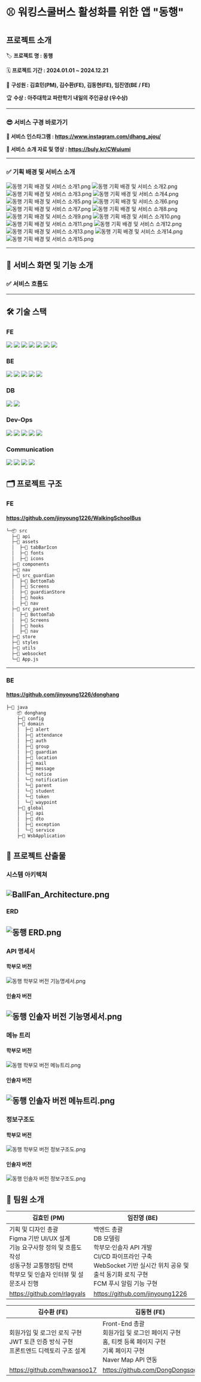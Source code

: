 # ⚾️ 워킹스쿨버스 활성화를 위한 앱 "동행"  

## 프로젝트 소개

🏷 **프로젝트 명 : 동행**

🗓️ **프로젝트 기간 : 2024.01.01 ~ 2024.12.21**

👥 **구성원 : 김효민(PM), 김수환(FE), 김동현(FE), 임진영(BE / FE)**

🏆 **수상 : 아주대학교
파란학기 내일의 주인공상 (우수상)**

---

### 😎 서비스 구경 바로가기

**📱 서비스 인스타그램 : https://www.instagram.com/dhang_ajou/**

**🎥 서비스 소개 자료 및 영상 : https://buly.kr/CWuiumi**


----

### ✅ 기획 배경 및 서비스 소개
![동행 기획 배경 및 서비스 소개1.png](Readme_assets/%EB%8F%99%ED%96%89%20%EA%B8%B0%ED%9A%8D%20%EB%B0%B0%EA%B2%BD%20%EB%B0%8F%20%EC%84%9C%EB%B9%84%EC%8A%A4%20%EC%86%8C%EA%B0%9C1.png)
![동행 기획 배경 및 서비스 소개2.png](Readme_assets/%EB%8F%99%ED%96%89%20%EA%B8%B0%ED%9A%8D%20%EB%B0%B0%EA%B2%BD%20%EB%B0%8F%20%EC%84%9C%EB%B9%84%EC%8A%A4%20%EC%86%8C%EA%B0%9C2.png)
![동행 기획 배경 및 서비스 소개3.png](Readme_assets/%EB%8F%99%ED%96%89%20%EA%B8%B0%ED%9A%8D%20%EB%B0%B0%EA%B2%BD%20%EB%B0%8F%20%EC%84%9C%EB%B9%84%EC%8A%A4%20%EC%86%8C%EA%B0%9C3.png)
![동행 기획 배경 및 서비스 소개4.png](Readme_assets/%EB%8F%99%ED%96%89%20%EA%B8%B0%ED%9A%8D%20%EB%B0%B0%EA%B2%BD%20%EB%B0%8F%20%EC%84%9C%EB%B9%84%EC%8A%A4%20%EC%86%8C%EA%B0%9C4.png)
![동행 기획 배경 및 서비스 소개5.png](Readme_assets/%EB%8F%99%ED%96%89%20%EA%B8%B0%ED%9A%8D%20%EB%B0%B0%EA%B2%BD%20%EB%B0%8F%20%EC%84%9C%EB%B9%84%EC%8A%A4%20%EC%86%8C%EA%B0%9C5.png)
![동행 기획 배경 및 서비스 소개6.png](Readme_assets/%EB%8F%99%ED%96%89%20%EA%B8%B0%ED%9A%8D%20%EB%B0%B0%EA%B2%BD%20%EB%B0%8F%20%EC%84%9C%EB%B9%84%EC%8A%A4%20%EC%86%8C%EA%B0%9C6.png)
![동행 기획 배경 및 서비스 소개7.png](Readme_assets/%EB%8F%99%ED%96%89%20%EA%B8%B0%ED%9A%8D%20%EB%B0%B0%EA%B2%BD%20%EB%B0%8F%20%EC%84%9C%EB%B9%84%EC%8A%A4%20%EC%86%8C%EA%B0%9C7.png)
![동행 기획 배경 및 서비스 소개8.png](Readme_assets/%EB%8F%99%ED%96%89%20%EA%B8%B0%ED%9A%8D%20%EB%B0%B0%EA%B2%BD%20%EB%B0%8F%20%EC%84%9C%EB%B9%84%EC%8A%A4%20%EC%86%8C%EA%B0%9C8.png)
![동행 기획 배경 및 서비스 소개9.png](Readme_assets/%EB%8F%99%ED%96%89%20%EA%B8%B0%ED%9A%8D%20%EB%B0%B0%EA%B2%BD%20%EB%B0%8F%20%EC%84%9C%EB%B9%84%EC%8A%A4%20%EC%86%8C%EA%B0%9C9.png)
![동행 기획 배경 및 서비스 소개10.png](Readme_assets/%EB%8F%99%ED%96%89%20%EA%B8%B0%ED%9A%8D%20%EB%B0%B0%EA%B2%BD%20%EB%B0%8F%20%EC%84%9C%EB%B9%84%EC%8A%A4%20%EC%86%8C%EA%B0%9C10.png)
![동행 기획 배경 및 서비스 소개11.png](Readme_assets/%EB%8F%99%ED%96%89%20%EA%B8%B0%ED%9A%8D%20%EB%B0%B0%EA%B2%BD%20%EB%B0%8F%20%EC%84%9C%EB%B9%84%EC%8A%A4%20%EC%86%8C%EA%B0%9C11.png)
![동행 기획 배경 및 서비스 소개12.png](Readme_assets/%EB%8F%99%ED%96%89%20%EA%B8%B0%ED%9A%8D%20%EB%B0%B0%EA%B2%BD%20%EB%B0%8F%20%EC%84%9C%EB%B9%84%EC%8A%A4%20%EC%86%8C%EA%B0%9C12.png)
![동행 기획 배경 및 서비스 소개13.png](Readme_assets/%EB%8F%99%ED%96%89%20%EA%B8%B0%ED%9A%8D%20%EB%B0%B0%EA%B2%BD%20%EB%B0%8F%20%EC%84%9C%EB%B9%84%EC%8A%A4%20%EC%86%8C%EA%B0%9C13.png)
![동행 기획 배경 및 서비스 소개14.png](Readme_assets/%EB%8F%99%ED%96%89%20%EA%B8%B0%ED%9A%8D%20%EB%B0%B0%EA%B2%BD%20%EB%B0%8F%20%EC%84%9C%EB%B9%84%EC%8A%A4%20%EC%86%8C%EA%B0%9C14.png)
![동행 기획 배경 및 서비스 소개15.png](Readme_assets/%EB%8F%99%ED%96%89%20%EA%B8%B0%ED%9A%8D%20%EB%B0%B0%EA%B2%BD%20%EB%B0%8F%20%EC%84%9C%EB%B9%84%EC%8A%A4%20%EC%86%8C%EA%B0%9C15.png)

---


## 💌 서비스 화면 및 기능 소개

### ✅ 서비스 흐름도


---

## 🛠 기술 스택

### FE
<p>
  <img src="https://img.shields.io/badge/ReactNative-61DAFB?style=flat-square&logo=React&logoColor=white">
  <img src="https://img.shields.io/badge/JavaScript-F7DF1E?style=flat-square&logo=javascript&logoColor=white">
  <img src="https://img.shields.io/badge/Zustand-3578E5?style=flat-square&logoColor=white">
  <img src="https://img.shields.io/badge/Axios-CA4241?style=flat-square&logo=axios&logoColor=white">
  <img src="https://img.shields.io/badge/React Query-FF4154?style=flat-square&logo=React-Query&logoColor=white">
  <img src="https://img.shields.io/badge/StompJS-221E68?style=flat-square&logoColor=white">
  <img src="https://img.shields.io/badge/Firebase-DD2C00?style=flat-square&logo=Firebase&logoColor=white"> 
</p>

### BE
<p>
	<img src="https://img.shields.io/badge/Spring Boot-6DB33F?style=flat-square&logo=springboot&logoColor=white"/>
	<img src="https://img.shields.io/badge/Spring Security-6DB33F?style=flat-square&logo=springsecurity&logoColor=white"/>
	<img src="https://img.shields.io/badge/Java-007396?style=flat-square&logo=OpenJDK&logoColor=white"/>
    <img src="https://img.shields.io/badge/Firebase-DD2C00?style=flat-square&logo=Firebase&logoColor=white">
    <img src="https://img.shields.io/badge/Websocket-F07A5B?style=flat-square&logo=socket&logoColor=white">
</p> 

### DB
<p>
  <img src="https://img.shields.io/badge/MySQL-4479A1?style=flat-square&logo=mysql&logoColor=black"/>
  <img src="https://img.shields.io/badge/Redis-DC382D?style=flat-square&logo=redis&logoColor=white"/>
</p>

### Dev-Ops
<p>
    <img src="https://img.shields.io/badge/Amazon S3-569A31?style=flat-square&logo=amazonS3&logoColor=white"/>
	<img src="https://img.shields.io/badge/jenkins-D24939?style=flat-square&logo=jenkins&logoColor=white"/>
	<img src="https://img.shields.io/badge/docker-2496ED?style=flat-square&logo=docker&logoColor=white"/>
	<img src="https://img.shields.io/badge/nginx-009639?style=flat-square&logo=nginx&logoColor=white"/>
    <img src="https://img.shields.io/badge/ubuntu-E95420?style=flat-square&logo=ubuntu&logoColor=white"/>
</p>

### Communication
<p>
	<img src="https://img.shields.io/badge/figma-F24E1E?style=flat-square&logo=figma&logoColor=white">
	<img src="https://img.shields.io/badge/notion-000000?style=flat-square&logo=notion&logoColor=white">
	<img src="https://img.shields.io/badge/Github-181717?style=flat-square&logo=github&logoColor=white">
    <img src="https://img.shields.io/badge/Git-F05032?style=flat-square&logo=git&logoColor=white">
</p>


## 🗂 프로젝트 구조

### FE
#### https://github.com/jinyoung1226/WalkingSchoolBus

```markdown
└─📦 src
  ├─📂 api
  ├─📂 assets
  │  ├─📂 tabBarIcon
  │  ├─📂 fonts
  │  ├─📂 icons
  ├─📂 components
  ├─📂 nav
  ├─📂 src_guardian
  │  ├─📂 BottomTab
  │  ├─📂 Screens
  │  ├─📂 guardianStore
  │  ├─📂 hooks
  │  ├─📂 nav
  ├─📂 src_parent
  │  ├─📂 BottomTab
  │  ├─📂 Screens
  │  ├─📂 hooks
  │  ├─📂 nav
  ├─📂 store
  ├─📂 styles
  ├─📂 utils
  ├─📂 websocket 
  └─📜 App.js
```

---

### BE
#### https://github.com/jinyoung1226/donghang

```markdown
├─📂 java
    📦 donghang
    ├─📂 config
    ├─📂 domain
    │  ├─📂 alert
    │  ├─📂 attendance
    │  ├─📂 auth
    │  ├─📂 group
    │  ├─📂 guardian
    │  ├─📂 location
    │  ├─📂 mail
    │  ├─📂 message
    │  └─📂 notice
    │  └─📂 notification
    │  └─📂 parent
    │  └─📂 student
    │  └─📂 token
    │  └─📂 waypoint
    ├─📂 global
    │  ├─📂 api
    │  ├─📂 dto
    │  ├─📂 exception
    │  └─📂 service
    ├─🧩 WsbApplication
```

## 📜 프로젝트 산출물

### 시스템 아키텍쳐
![BallFan_Architecture.png](Readme_assets/BallFan_Architecture.png)
---

### ERD
![동행 ERD.png](Readme_assets/%EB%8F%99%ED%96%89%20ERD.png)
---

### API 명세서
#### 학부모 버전
![동행 학부모 버전 기능명세서.png](Readme_assets/%EB%8F%99%ED%96%89%20%ED%95%99%EB%B6%80%EB%AA%A8%20%EB%B2%84%EC%A0%84%20%EA%B8%B0%EB%8A%A5%EB%AA%85%EC%84%B8%EC%84%9C.png)
#### 인솔자 버전
![동행 인솔자 버전 기능명세서.png](Readme_assets/%EB%8F%99%ED%96%89%20%EC%9D%B8%EC%86%94%EC%9E%90%20%EB%B2%84%EC%A0%84%20%EA%B8%B0%EB%8A%A5%EB%AA%85%EC%84%B8%EC%84%9C.png)
---

### 메뉴 트리
#### 학부모 버전
![동행 학부모 버전 메뉴트리.png](Readme_assets/%EB%8F%99%ED%96%89%20%ED%95%99%EB%B6%80%EB%AA%A8%20%EB%B2%84%EC%A0%84%20%EB%A9%94%EB%89%B4%ED%8A%B8%EB%A6%AC.png)
#### 인솔자 버전
![동행 인솔자 버전 메뉴트리.png](Readme_assets/%EB%8F%99%ED%96%89%20%EC%9D%B8%EC%86%94%EC%9E%90%20%EB%B2%84%EC%A0%84%20%EB%A9%94%EB%89%B4%ED%8A%B8%EB%A6%AC.png)
---

### 정보구조도
#### 학부모 버전
![동행 학부모 버전 정보구조도.png](Readme_assets/%EB%8F%99%ED%96%89%20%ED%95%99%EB%B6%80%EB%AA%A8%20%EB%B2%84%EC%A0%84%20%EC%A0%95%EB%B3%B4%EA%B5%AC%EC%A1%B0%EB%8F%84.png)
#### 인솔자 버전
![동행 인솔자 버전 정보구조도.png](Readme_assets/%EB%8F%99%ED%96%89%20%EC%9D%B8%EC%86%94%EC%9E%90%20%EB%B2%84%EC%A0%84%20%EC%A0%95%EB%B3%B4%EA%B5%AC%EC%A1%B0%EB%8F%84.png)

## 💙 팀원 소개
| 김효민 (PM)                                                                                                    | 임진영 (BE)                                                                                                                                                                     |
|-------------------------------------------------------------------------------------------------------------|------------------------------------------------------------------------------------------------------------------------------------------------------------------------------|
| 기획 및 디자인 총괄 <br> Figma 기반 UI/UX 설계 <br> 기능 요구사항 정의 및 흐름도 작성 <br> 성동구청 교통행정팀 컨택 <br> 학부모 및 인솔자 인터뷰 및 설문조사 진행 | 백엔드 총괄 <br> DB 모델링 <br> 학부모·인솔자 API 개발 <br> CI/CD 파이프라인 구축 <br> WebSocket 기반 실시간 위치 공유 및 출석 동기화 로직 구현 <br> FCM 푸시 알림 기능 구현                                                   |
| https://github.com/rlagyals                                                                                 | https://github.com/jinyoung1226                                                                                                                                              |

| 김수환 (FE)                                                    | 김동현 (FE)                                                                                       |
|-------------------------------------------------------------|-----------------------------------------------------------------------------------------------|
| 회원가입 및 로그인 로직 구현 <br> JWT 토큰 인증 방식 구현 <br> 프론트엔드 디렉토리 구조 설계 | Front-End 총괄 <br> 회원가입 및 로그인 페이지 구현 <br> 홈, 티켓 등록 페이지 구현 <br> 기록 페이지 구현 <br> Naver Map API 연동 |
| https://github.com/hwansoo17                                | https://github.com/DongDongsqq                                                                 |